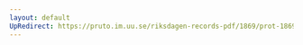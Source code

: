 ```yaml
---
layout: default
UpRedirect: https://pruto.im.uu.se/riksdagen-records-pdf/1869/prot-1869--ak--305/prot-1869--ak--305_067.pdf
---
```

